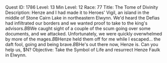 Quest ID: 1786
Level: 13
Min Level: 12
Race: 77
Title: The Tome of Divinity
Description: Henze and I had made it to Heroes' Vigil, an island in the middle of Stone Cairn Lake in northeastern Elwynn. We'd heard the Defias had infiltrated our borders and we wanted proof to take to the king's advisors.$B$BWe caught sight of a couple of the scum going over some documents, and we attacked. Unfortunately, we were quickly overwhelmed by more of the mages.$B$BHenze held them off for me while I escaped... the daft fool, going and being brave.$B$BHe's out there now, Henze is. Can you help us, $N?
Objective: Take the Symbol of Life and resurrect Henze Faulk in Elwynn.

